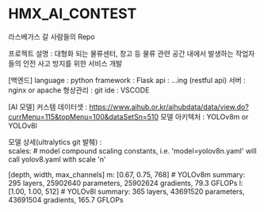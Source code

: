 # HMX_AI_CONTEST
라스베가스 갈 사람들의 Repo

프로젝트 설명 : 대형화 되는 물류센터, 창고 등 물류 관련 공간 내에서 발생하는 작업자들의 안전 사고 방지를 위한 서비스 개발


[백엔드]
language : python
framework :  Flask
api : ...ing (restful api)
서버 : nginx or apache
형상관리 : git 
ide : VSCODE


[AI 모델]
커스템 데이터셋 : https://www.aihub.or.kr/aihubdata/data/view.do?currMenu=115&topMenu=100&dataSetSn=510
모델 아키텍처 : YOLOv8m or YOLOv8l


모델 상세(ultralytics git 발췌) :  
scales: # model compound scaling constants, i.e. 'model=yolov8n.yaml' will call yolov8.yaml with scale 'n'
  
[depth, width, max_channels]
m: [0.67, 0.75, 768] # YOLOv8m summary: 295 layers, 25902640 parameters, 25902624 gradients,  79.3 GFLOPs
l: [1.00, 1.00, 512] # YOLOv8l summary: 365 layers, 43691520 parameters, 43691504 gradients, 165.7 GFLOPs
